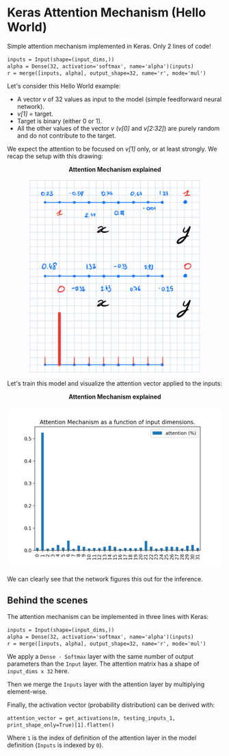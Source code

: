 # Keras Attention Mechanism (Hello World)

Simple attention mechanism implemented in Keras. Only 2 lines of code!

```
inputs = Input(shape=(input_dims,))
alpha = Dense(32, activation='softmax', name='alpha')(inputs)
r = merge([inputs, alpha], output_shape=32, name='r', mode='mul')
```


Let's consider this Hello World example:

- A vector *v* of 32 values as input to the model (simple feedforward neural network).
- *v[1]* = target.
- Target is binary (either 0 or 1).
- All the other values of the vector *v* (*v[0]* and *v[2:32]*) are purely random and do not contribute to the target.

We expect the attention to be focused on *v[1]* only, or at least strongly. We recap the setup with this drawing:

<p align="center">
  <b>Attention Mechanism explained</b><br><br>
  <img src="assets/attention_1.png" width="400">
</p>

Let's train this model and visualize the attention vector applied to the inputs:

<p align="center">
  <b>Attention Mechanism explained</b><br><br>
  <img src="assets/1.png" width="500">
</p>

We can clearly see that the network figures this out for the inference.

## Behind the scenes

The attention mechanism can be implemented in three lines with Keras:
```
inputs = Input(shape=(input_dims,))
alpha = Dense(32, activation='softmax', name='alpha')(inputs)
r = merge([inputs, alpha], output_shape=32, name='r', mode='mul')
```

We apply a `Dense - Softmax` layer with the same number of output parameters than the `Input` layer. The attention matrix has a shape of `input_dims x 32` here.

Then we merge the `Inputs` layer with the attention layer by multiplying element-wise.

Finally, the activation vector (probability distribution) can be derived with:

```
attention_vector = get_activations(m, testing_inputs_1, print_shape_only=True)[1].flatten()
```

Where `1` is the index of definition of the attention layer in the model definition (`Inputs` is indexed by `0`).
